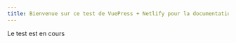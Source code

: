 ```yaml
---
title: Bienvenue sur ce test de VuePress + Netlify pour la documentation SNDS 
---
```


Le test est en cours